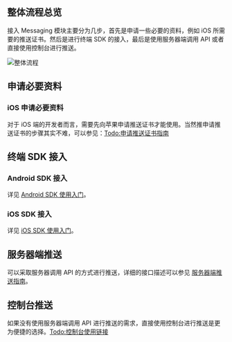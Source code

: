 ## 整体流程总览
接入 Messaging 模块主要分为几步，首先是申请一些必要的资料，例如 iOS 所需要的推送证书。然后是进行终端 SDK 的接入，最后是使用服务器端调用 API 或者直接使用控制台进行推送。    

![整体流程](http://tacimg-1253960454.cosgz.myqcloud.com/guides/Messaging/Messaging%E6%B5%81%E7%A8%8B%E5%9B%BE.png)
## 申请必要资料
### iOS 申请必要资料
对于 iOS 端的开发者而言，需要先向苹果申请推送证书才能使用。当然推申请推送证书的步骤其实不难，可以参见：[Todo:申请推送证书指南]()
## 终端 SDK 接入
### Android SDK 接入
详见 [Android SDK 使用入门](www.qcloud.com/document/product/666/14323)。

### iOS SDK 接入
详见 [iOS SDK 使用入门](www.qcloud.com/document/product/666/14350)。

## 服务器端推送
可以采取服务器调用 API 的方式进行推送，详细的接口描述可以参见 [服务器端推送指南](https://cloud.tencent.com/document/product/666/14772#.E6.99.AE.E9.80.9A.E9.80.9A.E7.9F.A5.E7.A4.BA.E4.BE.8B)。
## 控制台推送
如果没有使用服务器端调用 API 进行推送的需求，直接使用控制台进行推送是更为便捷的选择。[Todo:控制台使用链接]()
